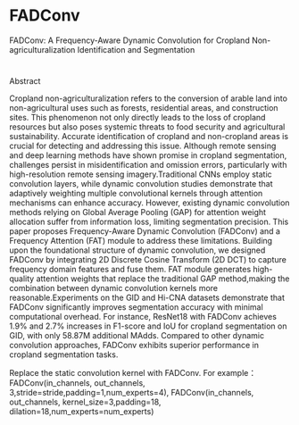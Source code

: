 # FADConv
FADConv: A Frequency-Aware Dynamic Convolution for Cropland Non-agriculturalization Identification and Segmentation
#
Abstract

Cropland non-agriculturalization refers to the conversion of arable land into non-agricultural uses such as forests, residential areas, and construction sites. This phenomenon not only directly leads to the loss of cropland resources but also poses systemic threats to food security and agricultural sustainability. Accurate identification of cropland and non-cropland areas is crucial for detecting and addressing this issue. Although remote sensing and deep learning methods have shown promise in cropland segmentation, challenges persist in misidentification and omission errors, particularly with high-resolution remote sensing imagery.Traditional CNNs employ static convolution layers, while dynamic convolution studies demonstrate that adaptively weighting multiple convolutional kernels through attention mechanisms can enhance accuracy. However, existing dynamic convolution methods relying on Global Average Pooling (GAP) for attention weight allocation suffer from information loss, limiting segmentation precision. This paper proposes Frequency-Aware Dynamic Convolution (FADConv) and a Frequency Attention (FAT) module to address these limitations. Building upon the foundational structure of dynamic convolution, we designed FADConv by integrating 2D Discrete Cosine Transform (2D DCT) to capture frequency domain features and fuse them. FAT module generates high-quality attention weights that replace the traditional GAP method,making the combination between dynamic convolution kernels more reasonable.Experiments on the GID and Hi-CNA datasets demonstrate that FADConv significantly improves segmentation accuracy with minimal computational overhead. For instance, ResNet18 with FADConv achieves 1.9% and 2.7% increases in F1-score and IoU for cropland segmentation on GID, with only 58.87M additional MAdds. Compared to other dynamic convolution approaches, FADConv exhibits superior performance in cropland segmentation tasks.

Replace the static convolution kernel with FADConv.
For example：
FADConv(in_channels, out_channels, 3,stride=stride,padding=1,num_experts=4),
FADConv(in_channels, out_channels, kernel_size=3,padding=18, dilation=18,num_experts=num_experts)
